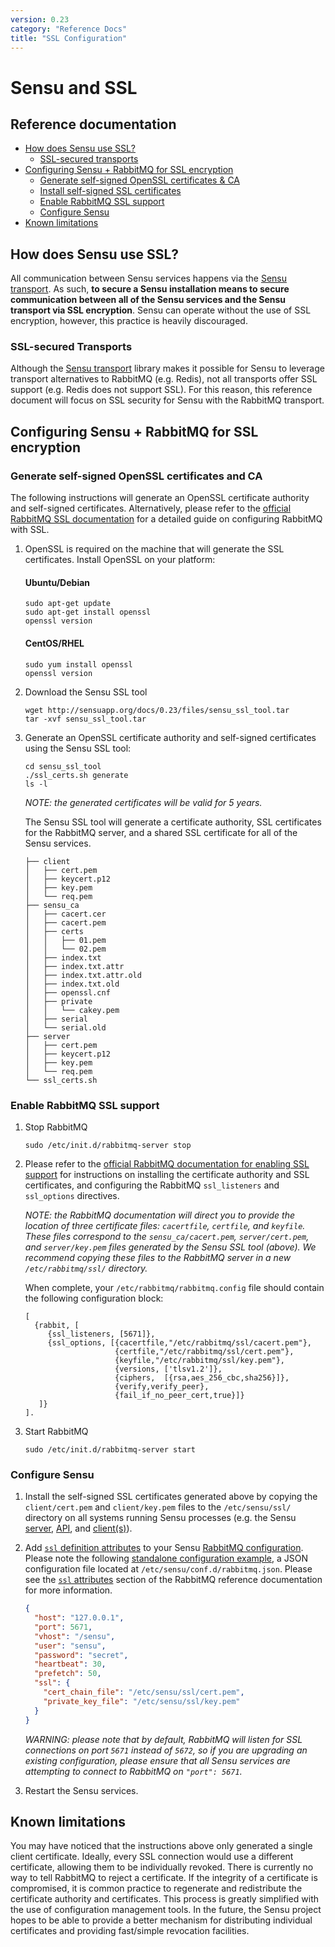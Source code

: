 ```yaml
---
version: 0.23
category: "Reference Docs"
title: "SSL Configuration"
---
```


# Sensu and SSL

## Reference documentation

- [How does Sensu use SSL?](#how-does-sensu-use-ssl)
  - [SSL-secured transports](#ssl-secured-transports)
- [Configuring Sensu + RabbitMQ for SSL encryption](#configuring-sensu-rabbitmq-for-ssl-encryption)
  - [Generate self-signed OpenSSL certificates & CA](#generate-self-signed-openssl-certificates-and-ca)
  - [Install self-signed SSL certificates](#install-self-signed-ssl-certificates)
  - [Enable RabbitMQ SSL support](#enable-rabbitmq-ssl-support)
  - [Configure Sensu](#configure-sensu)
- [Known limitations](#known-limitations)

## How does Sensu use SSL?

All communication between Sensu services happens via the [Sensu transport][1].
As such, **to secure a Sensu installation means to secure communication between
all of the Sensu services and the Sensu transport via SSL encryption**. Sensu
can operate without the use of SSL encryption, however, this practice is heavily
discouraged.

### SSL-secured Transports

Although the [Sensu transport][1] library makes it possible for Sensu to
leverage transport alternatives to RabbitMQ (e.g. Redis), not all transports
offer SSL support (e.g. Redis does not support SSL). For this reason, this
reference document will focus on SSL security for Sensu with the RabbitMQ
transport.

## Configuring Sensu + RabbitMQ for SSL encryption

### Generate self-signed OpenSSL certificates and CA

The following instructions will generate an OpenSSL certificate authority and
self-signed certificates. Alternatively, please refer to the [official RabbitMQ
SSL documentation][2] for a detailed guide on configuring RabbitMQ with SSL.

1. OpenSSL is required on the machine that will generate the SSL certificates.
   Install OpenSSL on your platform:

   #### Ubuntu/Debian

   ~~~ shell
   sudo apt-get update
   sudo apt-get install openssl
   openssl version
   ~~~

   #### CentOS/RHEL

   ~~~ shell
   sudo yum install openssl
   openssl version
   ~~~

2. Download the Sensu SSL tool

   ~~~ shell
   wget http://sensuapp.org/docs/0.23/files/sensu_ssl_tool.tar
   tar -xvf sensu_ssl_tool.tar
   ~~~

3. Generate an OpenSSL certificate authority and self-signed certificates using
   the Sensu SSL tool:

   ~~~ shell
   cd sensu_ssl_tool
   ./ssl_certs.sh generate
   ls -l
   ~~~

   _NOTE: the generated certificates will be valid for 5 years._

   The Sensu SSL tool will generate a certificate authority, SSL certificates
   for the RabbitMQ server, and a shared SSL certificate for all of the Sensu
   services.

   ~~~
   ├── client
   │   ├── cert.pem
   │   ├── keycert.p12
   │   ├── key.pem
   │   └── req.pem
   ├── sensu_ca
   │   ├── cacert.cer
   │   ├── cacert.pem
   │   ├── certs
   │   │   ├── 01.pem
   │   │   └── 02.pem
   │   ├── index.txt
   │   ├── index.txt.attr
   │   ├── index.txt.attr.old
   │   ├── index.txt.old
   │   ├── openssl.cnf
   │   ├── private
   │   │   └── cakey.pem
   │   ├── serial
   │   └── serial.old
   ├── server
   │   ├── cert.pem
   │   ├── keycert.p12
   │   ├── key.pem
   │   └── req.pem
   └── ssl_certs.sh
   ~~~

### Enable RabbitMQ SSL support

1. Stop RabbitMQ

   ~~~ shell
   sudo /etc/init.d/rabbitmq-server stop
   ~~~

2. Please refer to the [official RabbitMQ documentation for enabling SSL
   support][3] for instructions on installing the certificate authority and SSL
   certificates, and configuring the RabbitMQ `ssl_listeners` and `ssl_options`
   directives.

   _NOTE: the RabbitMQ documentation will direct you to provide the location of
   three certificate files: `cacertfile`, `certfile`, and `keyfile`. These files
   correspond to the `sensu_ca/cacert.pem`, `server/cert.pem`, and
   `server/key.pem` files generated by the Sensu SSL tool (above). We recommend
   copying these files to the RabbitMQ server in a new `/etc/rabbitmq/ssl/`
   directory._

   When complete, your `/etc/rabbitmq/rabbitmq.config` file should contain the
   following configuration block:

   ~~~ shell
   [
     {rabbit, [
        {ssl_listeners, [5671]},
        {ssl_options, [{cacertfile,"/etc/rabbitmq/ssl/cacert.pem"},
                       {certfile,"/etc/rabbitmq/ssl/cert.pem"},
                       {keyfile,"/etc/rabbitmq/ssl/key.pem"},
                       {versions, ['tlsv1.2']},
                       {ciphers,  [{rsa,aes_256_cbc,sha256}]},
                       {verify,verify_peer},
                       {fail_if_no_peer_cert,true}]}
      ]}
   ].
   ~~~

3. Start RabbitMQ

   ~~~ shell
   sudo /etc/init.d/rabbitmq-server start
   ~~~

### Configure Sensu

1. Install the self-signed SSL certificates generated above by copying the
   `client/cert.pem` and `client/key.pem` files to the `/etc/sensu/ssl/`
   directory on all systems running Sensu processes (e.g. the Sensu [server][4],
   [API][5], and [client(s)][6]).

2. Add [`ssl` definition attributes][7] to your Sensu [RabbitMQ
   configuration][8]. Please note the following [standalone configuration
   example][9], a JSON configuration file located at
   `/etc/sensu/conf.d/rabbitmq.json`. Please see the [`ssl` attributes][7]
   section of the RabbitMQ reference documentation for more information.

   ~~~ json
   {
     "host": "127.0.0.1",
     "port": 5671,
     "vhost": "/sensu",
     "user": "sensu",
     "password": "secret",
     "heartbeat": 30,
     "prefetch": 50,
     "ssl": {
       "cert_chain_file": "/etc/sensu/ssl/cert.pem",
       "private_key_file": "/etc/sensu/ssl/key.pem"
     }
   }
   ~~~

   _WARNING: please note that by default, RabbitMQ will listen for SSL
   connections on port `5671` instead of `5672`, so if you are upgrading an
   existing configuration, please ensure that all Sensu services are attempting
   to connect to RabbitMQ on `"port": 5671`._

3. Restart the Sensu services.

## Known limitations

You may have noticed that the instructions above only generated a single client
certificate. Ideally, every SSL connection would use a different certificate,
allowing them to be individually revoked. There is currently no way to tell
RabbitMQ to reject a certificate. If the integrity of a certificate is
compromised, it is common practice to regenerate and redistribute the
certificate authority and certificates. This process is greatly simplified with
the use of configuration management tools. In the future, the Sensu project
hopes to be able to provide a better mechanism for distributing individual
certificates and providing fast/simple revocation facilities.

[1]:  transport
[2]:  http://www.rabbitmq.com/ssl.html
[3]:  http://www.rabbitmq.com/ssl.html#enabling-ssl
[4]:  server
[5]:  api-overview
[6]:  client
[7]:  rabbitmq#ssl-attributes
[8]:  rabbitmq#rabbitmq-definition-specification
[9]:  rabbitmq#standalone-configuration
